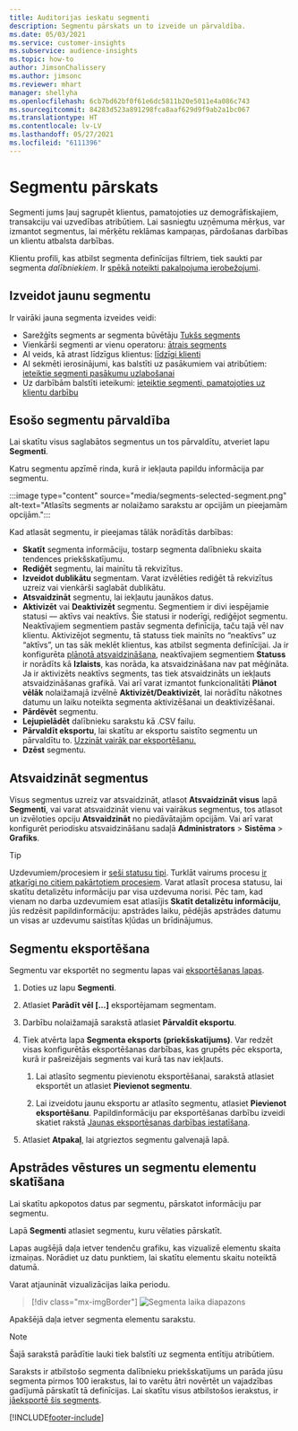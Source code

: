 ```yaml
---
title: Auditorijas ieskatu segmenti
description: Segmentu pārskats un to izveide un pārvaldība.
ms.date: 05/03/2021
ms.service: customer-insights
ms.subservice: audience-insights
ms.topic: how-to
author: JimsonChalissery
ms.author: jimsonc
ms.reviewer: mhart
manager: shellyha
ms.openlocfilehash: 6cb7bd62bf0f61e6dc5811b20e5011e4a086c743
ms.sourcegitcommit: 84283d523a891298fca8aaf629d9f9ab2a1bc067
ms.translationtype: HT
ms.contentlocale: lv-LV
ms.lasthandoff: 05/27/2021
ms.locfileid: "6111396"
---
```

# <a name="segments-overview"></a>Segmentu pārskats

Segmenti jums ļauj sagrupēt klientus, pamatojoties uz demogrāfiskajiem, transakciju vai uzvedības atribūtiem. Lai sasniegtu uzņēmuma mērķus, var izmantot segmentus, lai mērķētu reklāmas kampaņas, pārdošanas darbības un klientu atbalsta darbības.

Klientu profili, kas atbilst segmenta definīcijas filtriem, tiek saukti par segmenta *dalībniekiem*. Ir [spēkā noteikti pakalpojuma ierobežojumi](service-limits.md).

## <a name="create-a-new-segment"></a>Izveidot jaunu segmentu

Ir vairāki jauna segmenta izveides veidi: 

- Sarežģīts segments ar segmenta būvētāju [Tukšs segments](segment-builder.md#create-a-new-segment)
- Vienkārši segmenti ar vienu operatoru: [ātrais segments](segment-builder.md#quick-segments)
- AI veids, kā atrast līdzīgus klientus: [līdzīgi klienti](find-similar-customer-segments.md)
- AI sekmēti ierosinājumi, kas balstīti uz pasākumiem vai atribūtiem: [ieteiktie segmenti pasākumu uzlabošanai](suggested-segments.md)
- Uz darbībām balstīti ieteikumi: [ieteiktie segmenti, pamatojoties uz klientu darbību](suggested-segments-activity.md)

## <a name="manage-existing-segments"></a>Esošo segmentu pārvaldība

Lai skatītu visus saglabātos segmentus un tos pārvaldītu, atveriet lapu **Segmenti**.

Katru segmentu apzīmē rinda, kurā ir iekļauta papildu informācija par segmentu.

:::image type="content" source="media/segments-selected-segment.png" alt-text="Atlasīts segments ar nolaižamo sarakstu ar opcijām un pieejamām opcijām.":::

Kad atlasāt segmentu, ir pieejamas tālāk norādītās darbības:

- **Skatīt** segmenta informāciju, tostarp segmenta dalībnieku skaita tendences priekšskatījumu.
- **Rediģēt** segmentu, lai mainītu tā rekvizītus.
- **Izveidot dublikātu** segmentam. Varat izvēlēties rediģēt tā rekvizītus uzreiz vai vienkārši saglabāt dublikātu.
- **Atsvaidzināt** segmentu, lai iekļautu jaunākos datus.
- **Aktivizēt** vai **Deaktivizēt** segmentu. Segmentiem ir divi iespējamie statusi — aktīvs vai neaktīvs. Šie statusi ir noderīgi, rediģējot segmentu. Neaktīvajiem segmentiem pastāv segmenta definīcija, taču tajā vēl nav klientu. Aktivizējot segmentu, tā statuss tiek mainīts no “neaktīvs” uz “aktīvs”, un tas sāk meklēt klientus, kas atbilst segmenta definīcijai. Ja ir konfigurēta [plānotā atsvaidzināšana](system.md#schedule-tab), neaktīvajiem segmentiem **Statuss** ir norādīts kā **Izlaists**, kas norāda, ka atsvaidzināšana nav pat mēģināta. Ja ir aktivizēts neaktīvs segments, tas tiek atsvaidzināts un iekļauts atsvaidzināšanas grafikā.
  Vai arī varat izmantot funkcionalitāti **Plānot vēlāk** nolaižamajā izvēlnē **Aktivizēt/Deaktivizēt**, lai norādītu nākotnes datumu un laiku noteikta segmenta aktivizēšanai un deaktivizēšanai.
- **Pārdēvēt** segmentu.
- **Lejupielādēt** dalībnieku sarakstu kā .CSV failu.
- **Pārvaldīt eksportu**, lai skatītu ar eksportu saistīto segmentu un pārvaldītu to. [Uzzināt vairāk par eksportēšanu.](export-destinations.md)
- **Dzēst** segmentu.

## <a name="refresh-segments"></a>Atsvaidzināt segmentus

Visus segmentus uzreiz var atsvaidzināt, atlasot **Atsvaidzināt visus** lapā **Segmenti**, vai varat atsvaidzināt vienu vai vairākus segmentus, tos atlasot un izvēloties opciju **Atsvaidzināt** no piedāvātajām opcijām. Vai arī varat konfigurēt periodisku atsvaidzināšanu sadaļā **Administrators** > **Sistēma** > **Grafiks**.

> [!TIP]
> Uzdevumiem/procesiem ir [seši statusu tipi](system.md#status-types). Turklāt vairums procesu [ir atkarīgi no citiem pakārtotiem procesiem](system.md#refresh-policies). Varat atlasīt procesa statusu, lai skatītu detalizētu informāciju par visa uzdevuma norisi. Pēc tam, kad vienam no darba uzdevumiem esat atlasījis **Skatīt detalizētu informāciju**, jūs redzēsit papildinformāciju: apstrādes laiku, pēdējās apstrādes datumu un visas ar uzdevumu saistītas kļūdas un brīdinājumus.

## <a name="export-segments"></a>Segmentu eksportēšana

Segmentu var eksportēt no segmentu lapas vai [eksportēšanas lapas](export-destinations.md). 

1. Doties uz lapu **Segmenti**.

1. Atlasiet **Parādīt vēl [...]** eksportējamam segmentam.

1. Darbību nolaižamajā sarakstā atlasiet **Pārvaldīt eksportu**.

1. Tiek atvērta lapa **Segmenta eksports (priekšskatījums)**. Var redzēt visas konfigurētās eksportēšanas darbības, kas grupēts pēc eksporta, kurā ir pašreizējais segments vai kurā tas nav iekļauts.

   1. Lai atlasīto segmentu pievienotu eksportēšanai, sarakstā atlasiet eksportēt un atlasiet **Pievienot segmentu**.

   1. Lai izveidotu jaunu eksportu ar atlasīto segmentu, atlasiet **Pievienot eksportēšanu**. Papildinformāciju par eksportēšanas darbību izveidi skatiet rakstā [Jaunas eksportēsanas darbības iestatīšana](export-destinations.md#set-up-a-new-export).

1. Atlasiet **Atpakaļ**, lai atgrieztos segmentu galvenajā lapā.

## <a name="view-processing-history-and-segment-members"></a>Apstrādes vēstures un segmentu elementu skatīšana

Lai skatītu apkopotos datus par segmentu, pārskatot informāciju par segmentu.

Lapā **Segmenti** atlasiet segmentu, kuru vēlaties pārskatīt.

Lapas augšējā daļa ietver tendenču grafiku, kas vizualizē elementu skaita izmaiņas. Norādiet uz datu punktiem, lai skatītu elementu skaitu noteiktā datumā.

Varat atjaunināt vizualizācijas laika periodu.

> [!div class="mx-imgBorder"]
> ![Segmenta laika diapazons](media/segment-time-range.png "Segmenta laika diapazons")

Apakšējā daļa ietver segmenta elementu sarakstu.

> [!NOTE]
> Šajā sarakstā parādītie lauki tiek balstīti uz segmenta entītiju atribūtiem.
>
>Saraksts ir atbilstošo segmenta dalībnieku priekšskatījums un parāda jūsu segmenta pirmos 100 ierakstus, lai to varētu ātri novērtēt un vajadzības gadījumā pārskatīt tā definīcijas. Lai skatītu visus atbilstošos ierakstus, ir [jāeksportē šis segments](export-destinations.md).

[!INCLUDE[footer-include](../includes/footer-banner.md)] 
